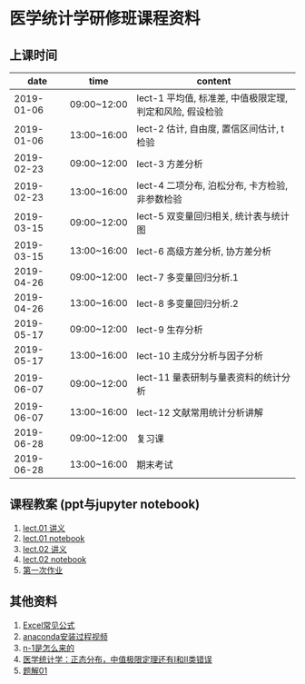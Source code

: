 # 医学统计学研修班课程资料

## 上课时间

date | time | content
------- | -------|-------
2019-01-06 | 09:00~12:00 | lect-1 平均值, 标准差, 中值极限定理, 判定和风险, 假设检验
2019-01-06 | 13:00~16:00 | lect-2 估计, 自由度, 置信区间估计, t检验
2019-02-23 | 09:00~12:00 | lect-3 方差分析
2019-02-23 | 13:00~16:00| lect-4 二项分布, 泊松分布, 卡方检验, 非参数检验
2019-03-15 | 09:00~12:00 | lect-5 双变量回归相关, 统计表与统计图
2019-03-15 | 13:00~16:00| lect-6 高级方差分析, 协方差分析
2019-04-26 | 09:00~12:00 | lect-7 多变量回归分析.1
2019-04-26 | 13:00~16:00 | lect-8 多变量回归分析.2
2019-05-17 | 09:00~12:00 | lect-9 生存分析
2019-05-17 | 13:00~16:00 | lect-10 主成分分析与因子分析
2019-06-07 | 09:00~12:00 | lect-11 量表研制与量表资料的统计分析
2019-06-07 | 13:00~16:00 | lect-12 文献常用统计分析讲解
2019-06-28 | 09:00~12:00 | 复习课
2019-06-28 | 13:00~16:00 | 期末考试

## 课程教案 (ppt与jupyter notebook)

1. [lect.01 讲义](lect-1/lect-1.pptx)
2. [lect.01 notebook](lect-1/lect01.ipynb)
3. [lect.02 讲义](lect-2/lect-2.pptx)
4. [lect.02 notebook](lect-2/lect02.ipynb)
5. [第一次作业](https://www.wjx.top/jq/33439204.aspx)


## 其他资料

1. [Excel常见公式](cheatsheet/excel常见公式.pdf)
2. [anaconda安装过程视频](cheatsheet/anaconda_install.avi)
3. [n-1是怎么来的](cheatsheet/sigma_n_1.mp4)
4. [医学统计学：正态分布，中值极限定理还有I和II类错误](https://www.bilibili.com/video/av40456614)
5. [题解01](cheatsheet/题解01.md)